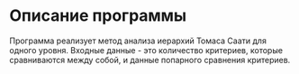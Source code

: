Описание программы
===================
Программа реализует метод анализа иерархий Томаса Саати для одного уровня. Входные данные - это количество критериев, которые сравниваются между собой, и данные попарного сравнения критериев.
